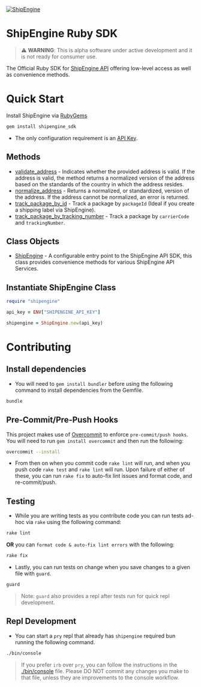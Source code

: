 [![ShipEngine](https://shipengine.github.io/img/shipengine-logo-wide.png)](https://shipengine.com)

ShipEngine Ruby SDK
===================

> :warning: **WARNING**: This is alpha software under active development and it is not ready for consumer use.

The Official Ruby SDK for [ShipEngine API](https://shipengine.com) offering low-level access as well as convenience methods.

Quick Start
===========

Install ShipEngine via [RubyGems](https://rubygems.org/)
```bash
gem install shipengine_sdk
```
- The only configuration requirement is an [API Key](https://www.shipengine.com/docs/auth/#api-keys).

Methods
-------
- [validate_address]() - Indicates whether the provided address is valid. If the
  address is valid, the method returns a normalized version of the address based on the standards of the country in
  which the address resides.
- [normalize_address]() - Returns a normalized, or standardized, version of the
  address. If the address cannot be normalized, an error is returned.
- [track_package_by_id]() - Track a package by `packageId` (Ideal if you create a shipping label via ShipEngine).
- [track_package_by_tracking_number]() - Track a package by `carrierCode` and `trackingNumber`.


Class Objects
-------------
- [ShipEngine]() - A configurable entry point to the ShipEngine API SDK, this class provides convenience methods
  for various ShipEngine API Services.

Instantiate ShipEngine Class
----------------------------
```ruby
require "shipengine"

api_key = ENV["SHIPENGINE_API_KEY"]

shipengine = ShipEngine.new(api_key)
```

Contributing
============

Install dependencies
--------------------
- You will need to `gem install bundler` before using the following command to install dependencies from the Gemfile.
```bash
bundle
```

Pre-Commit/Pre-Push Hooks
-------------------------
This project makes use of [Overcommit](https://github.com/sds/overcommit#usage) to enforce `pre-commit/push hooks`.
You will need to run `gem install overcommit` and then run the following:
```bash
overcommit --install
```
- From then on when you commit code `rake lint` will run, and when you push code `rake test` and `rake lint` will run.
Upon failure of either of these, you can run `rake fix` to auto-fix lint issues and format code, and re-commit/push.

Testing
-------
- While you are writing tests as you contribute code you can run tests ad-hoc via `rake` using the following command:
```bash
rake lint
```
**OR** you can `format code & auto-fix lint errors` with the following:
```bash
rake fix
```

- Lastly, you can run tests on change when you save changes to a given file with `guard`.
```bash
guard
```
> Note: `guard` also provides a repl after tests run for quick repl development.

Repl Development
----------------
- You can start a `pry` repl that already has `shipengine` required bun running the following command.
```bash
./bin/console
```
> If you prefer `irb` over `pry`, you can follow the instructions in the [./bin/console](./bin/console) file. Please
DO NOT commit any changes you make to that file, unless they are improvements to the console workflow.

